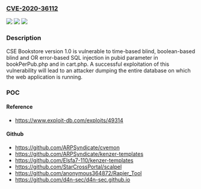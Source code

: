 ### [CVE-2020-36112](https://cve.mitre.org/cgi-bin/cvename.cgi?name=CVE-2020-36112)
![](https://img.shields.io/static/v1?label=Product&message=n%2Fa&color=blue)
![](https://img.shields.io/static/v1?label=Version&message=n%2Fa&color=blue)
![](https://img.shields.io/static/v1?label=Vulnerability&message=n%2Fa&color=brighgreen)

### Description

CSE Bookstore version 1.0 is vulnerable to time-based blind, boolean-based blind and OR error-based SQL injection in pubid parameter in bookPerPub.php and in cart.php. A successful exploitation of this vulnerability will lead to an attacker dumping the entire database on which the web application is running.

### POC

#### Reference
- https://www.exploit-db.com/exploits/49314

#### Github
- https://github.com/ARPSyndicate/cvemon
- https://github.com/ARPSyndicate/kenzer-templates
- https://github.com/Elsfa7-110/kenzer-templates
- https://github.com/StarCrossPortal/scalpel
- https://github.com/anonymous364872/Rapier_Tool
- https://github.com/d4n-sec/d4n-sec.github.io

